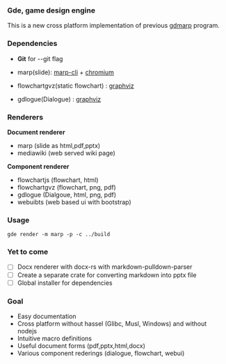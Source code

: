 ### Gde, game design engine

This is a new cross platform implementation of previous
[gdmarp](https://github.com/Simhyeon/gdmarp/) program.

### Dependencies

- **Git** for --git flag

- marp(slide): [marp-cli](https://github.com/marp-team/marp-cli) + [chromium](https://www.chromium.org/)
- flowchartgvz(static flowchart) : [graphviz](https://graphviz.org/)
- gdlogue(Dialogue) : [graphviz](https://graphviz.org/)

### Renderers

**Document renderer**
- marp (slide as html,pdf,pptx)
- mediawiki (web served wiki page)

**Component renderer**
- flowchartjs (flowchart, html)
- flowchartgvz (flowchart, png, pdf)
- gdlogue (Dialgoue, html, png, pdf)
- webuibts (web based ui with bootstrap)

### Usage

```
gde render -m marp -p -c ../build
```

### Yet to come

* [ ] Docx renderer with docx-rs with markdown-pulldown-parser
* [ ] Create a separate crate for converting markdown into pptx file
* [ ] Global installer for dependencies

### Goal

- Easy documentation
- Cross platform without hassel (Glibc, Musl, Windows) and without nodejs
- Intuitive macro definitions
- Useful document forms (pdf,pptx,html,docx)
- Various component rederings (dialogue, flowchart, webui)
